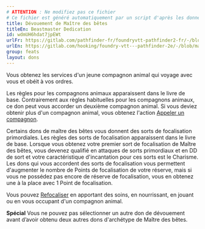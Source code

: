 ```yaml
---
# ATTENTION : Ne modifiez pas ce fichier
# Ce fichier est généré automatiquement par un script d'après les données du module Foundry VTT officiel et de sa traduction
title: Dévouement de Maître des bêtes
titleEn: Beastmaster Dedication
id: wdmUH6hdat7jpEWt
urlFr: https://gitlab.com/pathfinder-fr/foundryvtt-pathfinder2-fr/-/blob/master/data/feats/wdmUH6hdat7jpEWt.htm
urlEn: https://gitlab.com/hooking/foundry-vtt---pathfinder-2e/-/blob/master/packs/data/feats.db/beastmaster-dedication.json
group: feats
layout: dons
---
```

Vous obtenez les services d'un jeune compagnon animal qui voyage avec vous et obéit à vos ordres.

Les règles pour les compagnons animaux apparaissent dans le livre de base. Contrairement aux règles habituelles pour les compagnons animaux, ce don peut vous accorder un deuxième compagnon animal. Si vous deviez obtenir plus d'un compagnon animal, vous obtenez l'action [Appeler un compagnon](../actions/appeler-un-compagnon.md).

Certains dons de maître des bêtes vous donnent des sorts de focalisation primordiales. Les règles des sorts de focalisation apparaissent dans le livre de base. Lorsque vous obtenez votre premier sort de focalisation de Maître des bêtes, vous devenez qualifié en attaques de sorts primordiaux et en DD de sort et votre caractéristique d'incantation pour ces sorts est le Charisme. Les dons qui vous accordent des sorts de focalisation vous permettent d'augmenter le nombre de Points de focalisation de votre réserve, mais si vous ne possédez pas encore de réserve de focalisation, vous en obtenez une à la place avec 1 Point de focalisation.

Vous pouvez [Refocaliser](../actions/refocaliser.md) en apportant des soins, en nourrissant, en jouant ou en vous occupant d'un compagnon animal.

**Spécial** Vous ne pouvez pas sélectionner un autre don de dévouement avant d’avoir obtenu deux autres dons d'archétype de Maître des bêtes.


